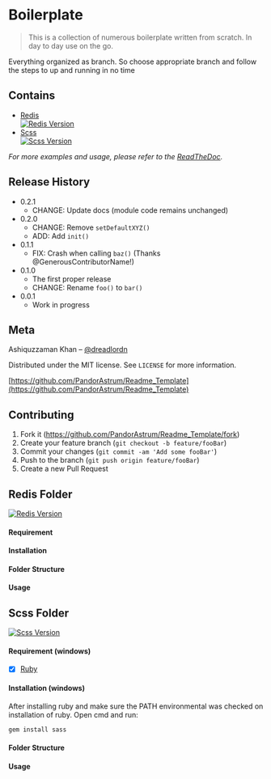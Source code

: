 # Boilerplate 
> This is a collection of numerous boilerplate written from scratch. In day to day use on the go. 

Everything organized as branch. So choose appropriate branch and follow the steps to up and running in no time

## Contains
- [Redis](#redis-folder)    
[![Redis Version][redis-image]][redis-url]
- [Scss](#scss-folder)  
[![Scss Version][scss-image]][scss-url]





_For more examples and usage, please refer to the [ReadTheDoc][ReadTheDoc]._


## Release History

* 0.2.1
    * CHANGE: Update docs (module code remains unchanged)
* 0.2.0
    * CHANGE: Remove `setDefaultXYZ()`
    * ADD: Add `init()`
* 0.1.1
    * FIX: Crash when calling `baz()` (Thanks @GenerousContributorName!)
* 0.1.0
    * The first proper release
    * CHANGE: Rename `foo()` to `bar()`
* 0.0.1
    * Work in progress

## Meta

Ashiquzzaman Khan – [@dreadlordn](https://twitter.com/dreadlordn)

Distributed under the MIT license. See ``LICENSE`` for more information.

[https://github.com/PandorAstrum/Readme_Template](https://github.com/PandorAstrum/Readme_Template)

## Contributing

1. Fork it (<https://github.com/PandorAstrum/Readme_Template/fork>)
2. Create your feature branch (`git checkout -b feature/fooBar`)
3. Commit your changes (`git commit -am 'Add some fooBar'`)
4. Push to the branch (`git push origin feature/fooBar`)
5. Create a new Pull Request





## Redis Folder
[![Redis Version][redis-image]][redis-url]
#### Requirement
#### Installation
#### Folder Structure
#### Usage

## Scss Folder 
[![Scss Version][scss-image]][scss-url]
#### Requirement (windows)
- [x] [Ruby](https://rubyinstaller.org/) 

#### Installation (windows)
After installing ruby and make sure the PATH environmental was checked on installation of ruby. Open cmd and run:

```bash
gem install sass
```

#### Folder Structure

#### Usage

<!-- Markdown link & img dfn's -->
[redis-image]: https://img.shields.io/badge/Redis-2.4-yellow.svg?style=for-the-badge&logo=redis
[redis-url]: https://www.python.org/

[scss-image]: https://img.shields.io/badge/Sass-3.7.4-yellow.svg?style=for-the-badge&logo=sass
[scss-url]: https://www.npmjs.com/
[npm-downloads]: https://img.shields.io/npm/dm/datadog-metrics.svg?style=flat-square

[travis-image]: https://travis-ci.org/PandorAstrum/_vault.svg?branch=master
[travis-url]: https://travis-ci.org/PandorAstrum/_vault

[appveyor-image]: https://ci.appveyor.com/api/projects/status/8dxrtild5jew79pq?svg=true
[appveyor-url]: https://ci.appveyor.com/project/PandorAstrum/vault

[ReadTheDoc]: https://github.com/yourname/yourproject/wiki